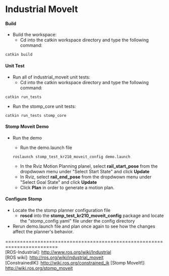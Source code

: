 # Industrial MoveIt


#### Build
- Build the workspace:
  - Cd into the catkin workspace directory and type the following command:
```
catkin build
```

#### Unit Test
- Run all of industrial_moveit unit tests:
  - Cd into the catkin workspace directory and type the following command:
```
catkin run_tests 
```
- Run the stomp_core unit tests:
```
catkin run_tests stomp_core
```


#### Stomp Moveit Demo
- Run the demo
  - Run the demo.launch file
  ```
  roslaunch stomp_test_kr210_moveit_config demo.launch
  ```

  - In the Rviz Motion Planning planel, select **rail_start_pose** from the dropdwown menu under "Select Start State" and click **Update**
  - In Rviz, select **rail_end_pose** from the dropdwown menu under "Select Goal State" and click **Update**  
  - Click **Plan** in order to generate a motion plan.

#### Configure Stomp
- Locate the the stomp planner configuration file
  - **roscd** into the **stomp_test_kr210_moveit_config** package and locate the "stomp_config.yaml" file under the config directory
- Rerun demo.launch file and plan once again to see how the changes affect the planner's behavior. 

========================================================================  
[ROS-Industrial]: http://www.ros.org/wiki/Industrial  
[ROS wiki]: http://ros.org/wiki/industrial_moveit  
[ConstrainedIK]: http://wiki.ros.org/constrained_ik
[Stomp MoveIt!]: http://wiki.ros.org/stomp_moveit

